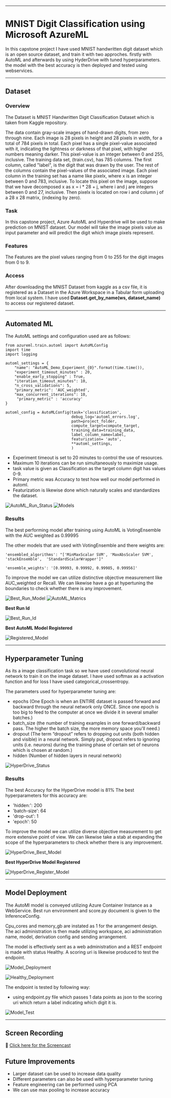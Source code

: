 ***
# MNIST Digit Classification using Microsoft AzureML

In this capstone project I have used MNIST handwritten digit dataset which is an open source dataset, and train it with two approches. firstly with AutoML and afterwards by using HyderDrive with tuned hyperparameters. the model with the best accuracy is then deployed and tested using webservices.

***
## Dataset

### Overview
The Dataset is MNIST Handwritten Digit Classification Dataset which is taken from Kaggle repository.

The data contain gray-scale images of hand-drawn digits, from zero through nine.
Each image is 28 pixels in height and 28 pixels in width, for a total of 784 pixels in total. Each pixel has a single pixel-value associated with it, indicating the lightness or darkness of that pixel, with higher numbers meaning darker. This pixel-value is an integer between 0 and 255, inclusive.
The training data set, (train.csv), has 785 columns. The first column, called "label", is the digit that was drawn by the user. The rest of the columns contain the pixel-values of the associated image.
Each pixel column in the training set has a name like pixelx, where x is an integer between 0 and 783, inclusive. To locate this pixel on the image, suppose that we have decomposed x as x = i * 28 + j, where i and j are integers between 0 and 27, inclusive. Then pixelx is located on row i and column j of a 28 x 28 matrix, (indexing by zero).

### Task
In this capstone project, Azure AutoML and Hyperdrive will be used to make prediction on MNIST dataset. 
Our model will take the image pixels value as input parameter and will predict the digit which image pixels represent.

### Features
The Features are the pixel values ranging from 0 to 255 for the digit images from 0 to 9.

### Access
After downloading the MNIST Dataset from kaggle as a csv file, it is registered as a Dataset in the Azure Workspace in a Tabular form uploading from local system. 
I have used **Dataset.get_by_name(ws, dataset_name)** to access our registered dataset.

***

## Automated ML
The AutoML settings and configuration used are as follows:
```
from azureml.train.automl import AutoMLConfig
import time
import logging

automl_settings = {
    "name": "AutoML_Demo_Experiment_{0}".format(time.time()),
    "experiment_timeout_minutes" : 20,
    "enable_early_stopping" : True,
    "iteration_timeout_minutes": 10,
    "n_cross_validations": 5,
    "primary_metric": 'AUC_weighted',
    "max_concurrent_iterations": 10,
     "primary_metric" : 'accuracy'
}

automl_config = AutoMLConfig(task='classification',
                             debug_log='automl_errors.log',
                             path=project_folder,
                             compute_target=compute_target,
                             training_data=training_data,
                             label_column_name=label,
                             featurization= 'auto',
                             **automl_settings,
                             )
```

- Experiment timeout is set to 20 minutes to control the use of resources.
- Maximum 10 iterations can be run simultaneously to maximize usage.
- task value is given as Classification as the target column digit has values 0-9.
- Primary metric was Accuracy to test how well our model performed in automl.
- Featurization is likewise done which naturally scales and standardizes the dataset.

![AutoML_Run_Status](https://github.com/yash872/nd00333-capstone/blob/master/Screenshots/automl_run_status.PNG)
![Models](https://github.com/yash872/nd00333-capstone/blob/master/Screenshots/Best_run_models.PNG)

### Results
The best performing model after training using AutoML is VotingEnsemble with the AUC weighted as 0.99995

The other models that are used with VotingEnsemble and there weights are:
```
'ensembled_algorithms': "['MinMaxScalar SVM', 'MaxAbsScaler SVM', 'stackEnsemble',  'StandardScalarWrapper']"

'ensemble_weights': '[0.99993, 0.99992, 0.99985, 0.99956]'
```

To improve the model we can utilize distinctive objective measurement like AUC_weighted or Recall. We can likewise have a go at hypertuning the boundaries to check whether there is any improvement.

![Best_Run_Model](https://github.com/yash872/nd00333-capstone/blob/master/Screenshots/best_run_model.PNG)
![AutoML_Matrics](https://github.com/yash872/nd00333-capstone/blob/master/Screenshots/automl_metrics.PNG)

**Best Run Id**

![Best_Run_Id](https://github.com/yash872/nd00333-capstone/blob/master/Screenshots/best_run_id.PNG)

**Best AutoML Model Registered**

![Registered_Model](https://github.com/yash872/nd00333-capstone/blob/master/Screenshots/registered_model.PNG)

***

## Hyperparameter Tuning
As its a image classification task so we have used convolutional neural network to train it on the image dataset. I have used softmax as a activation function and for loss I have used categorical_crossentropy. 

The parameters used for hyperparameter tuning are:
- epochs (One Epoch is when an ENTIRE dataset is passed forward and backward through the neural network only ONCE. Since one epoch is too big to feed to the computer at once we divide it in several smaller batches.)
- batch_size (the number of training examples in one forward/backward pass. The higher the batch size, the more memory space you'll need.)
- dropout (The term “dropout” refers to dropping out units (both hidden and visible) in a neural network. Simply put, dropout refers to ignoring units (i.e. neurons) during the training phase of certain set of neurons which is chosen at random.)
- hidden (Number of hidden layers in neural network)

![HyperDrive_Status](https://github.com/yash872/nd00333-capstone/blob/master/Screenshots/hyperdrive_status_1.PNG)

### Results
The best Accuracy for the HyperDrive model is 81%
The best hyperparameters for this accuracy are:
- 'hidden:': 200
- 'batch-size': 64
- 'drop-out': 1
- 'epoch': 50

To improve the model we can utilize diverse objective measurement to get more extensive point of view. We can likewise take a stab at expanding the scope of the hyperparameters to check whether there is any improvement.

![HyperDrive_Best_Model](https://github.com/yash872/nd00333-capstone/blob/master/Screenshots/hyperdrive_result.PNG)


**Best HyperDrive Model Registered**

![HyperDrive_Register_Model](https://github.com/yash872/nd00333-capstone/blob/master/Screenshots/hyperdrive_register_model.PNG)

***
## Model Deployment
The AutoMl model is conveyed utilizing Azure Container Instance as a WebService. Best run environment and score.py document is given to the InferenceConfig. 

Cpu_cores and memory_gb are instated as 1 for the arrangement design. The aci administration is then made utilizing workspace, aci administration name, model, derivation config and sending arrangement. 

The model is effectively sent as a web administration and a REST endpoint is made with status Healthy. A scoring uri is likewise produced to test the endpoint.

![Model_Deployment](https://github.com/yash872/nd00333-capstone/blob/master/Screenshots/model_deployment.PNG)

![Healthy_Deployment](https://github.com/yash872/nd00333-capstone/blob/master/Screenshots/service_healthy.PNG)

The endpoint is tested by following way: 
- using endpoint.py file which passes 1 data points as json to the scoring uri which return a label indicating which digit it is.

![Model_Test](https://github.com/yash872/nd00333-capstone/blob/master/Screenshots/model_test.PNG)

***
## Screen Recording
:movie_camera: [Click here for the Screencast]()

## Future Improvements
- Larger dataset can be used to increase data quality
- Different parameters can also be used with hyperparameter tuning
- Feature engineering can be performed using PCA 
- We can use max pooling to increase accuracy 
